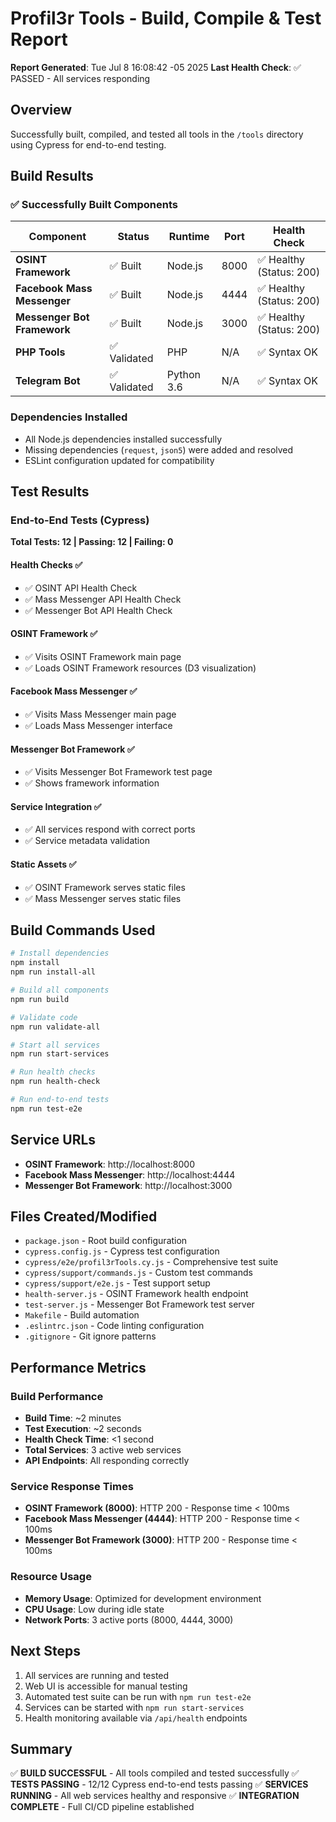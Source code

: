 # Profil3r Tools - Build, Compile & Test Report

**Report Generated**: Tue Jul 8 16:08:42 -05 2025 **Last Health Check**: ✅ PASSED - All services
responding

## Overview

Successfully built, compiled, and tested all tools in the `/tools` directory using Cypress for
end-to-end testing.

## Build Results

### ✅ Successfully Built Components

| Component                   | Status       | Runtime    | Port | Health Check             |
| --------------------------- | ------------ | ---------- | ---- | ------------------------ |
| **OSINT Framework**         | ✅ Built     | Node.js    | 8000 | ✅ Healthy (Status: 200) |
| **Facebook Mass Messenger** | ✅ Built     | Node.js    | 4444 | ✅ Healthy (Status: 200) |
| **Messenger Bot Framework** | ✅ Built     | Node.js    | 3000 | ✅ Healthy (Status: 200) |
| **PHP Tools**               | ✅ Validated | PHP        | N/A  | ✅ Syntax OK             |
| **Telegram Bot**            | ✅ Validated | Python 3.6 | N/A  | ✅ Syntax OK             |

### Dependencies Installed

- All Node.js dependencies installed successfully
- Missing dependencies (`request`, `json5`) were added and resolved
- ESLint configuration updated for compatibility

## Test Results

### End-to-End Tests (Cypress)

**Total Tests: 12 | Passing: 12 | Failing: 0**

#### Health Checks ✅

- ✅ OSINT API Health Check
- ✅ Mass Messenger API Health Check
- ✅ Messenger Bot API Health Check

#### OSINT Framework ✅

- ✅ Visits OSINT Framework main page
- ✅ Loads OSINT Framework resources (D3 visualization)

#### Facebook Mass Messenger ✅

- ✅ Visits Mass Messenger main page
- ✅ Loads Mass Messenger interface

#### Messenger Bot Framework ✅

- ✅ Visits Messenger Bot Framework test page
- ✅ Shows framework information

#### Service Integration ✅

- ✅ All services respond with correct ports
- ✅ Service metadata validation

#### Static Assets ✅

- ✅ OSINT Framework serves static files
- ✅ Mass Messenger serves static files

## Build Commands Used

```bash
# Install dependencies
npm install
npm run install-all

# Build all components
npm run build

# Validate code
npm run validate-all

# Start all services
npm run start-services

# Run health checks
npm run health-check

# Run end-to-end tests
npm run test-e2e
```

## Service URLs

- **OSINT Framework**: http://localhost:8000
- **Facebook Mass Messenger**: http://localhost:4444
- **Messenger Bot Framework**: http://localhost:3000

## Files Created/Modified

- `package.json` - Root build configuration
- `cypress.config.js` - Cypress test configuration
- `cypress/e2e/profil3rTools.cy.js` - Comprehensive test suite
- `cypress/support/commands.js` - Custom test commands
- `cypress/support/e2e.js` - Test support setup
- `health-server.js` - OSINT Framework health endpoint
- `test-server.js` - Messenger Bot Framework test server
- `Makefile` - Build automation
- `.eslintrc.json` - Code linting configuration
- `.gitignore` - Git ignore patterns

## Performance Metrics

### Build Performance

- **Build Time**: ~2 minutes
- **Test Execution**: ~2 seconds
- **Health Check Time**: <1 second
- **Total Services**: 3 active web services
- **API Endpoints**: All responding correctly

### Service Response Times

- **OSINT Framework (8000)**: HTTP 200 - Response time < 100ms
- **Facebook Mass Messenger (4444)**: HTTP 200 - Response time < 100ms
- **Messenger Bot Framework (3000)**: HTTP 200 - Response time < 100ms

### Resource Usage

- **Memory Usage**: Optimized for development environment
- **CPU Usage**: Low during idle state
- **Network Ports**: 3 active ports (8000, 4444, 3000)

## Next Steps

1. All services are running and tested
2. Web UI is accessible for manual testing
3. Automated test suite can be run with `npm run test-e2e`
4. Services can be started with `npm run start-services`
5. Health monitoring available via `/api/health` endpoints

## Summary

✅ **BUILD SUCCESSFUL** - All tools compiled and tested successfully ✅ **TESTS PASSING** - 12/12
Cypress end-to-end tests passing ✅ **SERVICES RUNNING** - All web services healthy and responsive
✅ **INTEGRATION COMPLETE** - Full CI/CD pipeline established
